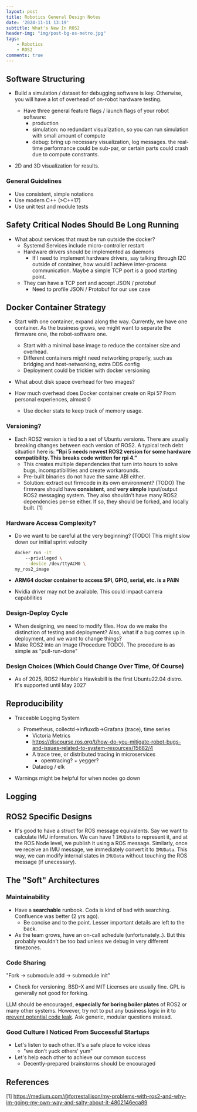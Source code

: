 ```yaml
---
layout: post
title: Robotics General Design Notes 
date: '2024-11-11 13:19'
subtitle: What's New In ROS2
header-img: "img/post-bg-os-metro.jpg"
tags:
    - Robotics
    - ROS2
comments: true
---
```


## Software Structuring

- Build a simulation / dataset for debugging software is key. Otherwise, you will have a lot of overhead of on-robot hardware testing.
  - Have three general feature flags / launch flags of your robot software:
    - production
    - simulation: no redundant visualization, so you can run simulation with small amount of compute
    - debug: bring up necessary visualization, log messages. the real-time performance could be sub-par, or certain parts could crash due to compute constrants.

- 2D and 3D visualization for results.

### General Guidelines

- Use consistent, simple notations
- Use modern C++ (>C++17)
- Use unit test and module tests

## Safety Critical Nodes Should Be Long Running

- What about services that must be run outside the docker?
  - Systemd Services include micro-controller restart
  - Hardware drivers should be implemented as daemons
    - If I need to implement hardware drivers, say talking through I2C outside of container, how would I achieve inter-process communication. Maybe a simple TCP port is a good starting point.
  - They can have a TCP port and accept JSON / protobuf
    - Need to profile JSON / Protobuf for our use case

## Docker Container Strategy

- Start with one container, expand along the way. Currently, we have one container. As the business grows, we might want to separate the firmware one, the robot-software one.
  - Start with a minimal base image to reduce the container size and overhead.
  - Different containers might need networking properly, such as bridging and host-networking, extra DDS config
  - Deployment could be trickier with docker versioning

- What about disk space overhead for two images?

- How much overhead does Docker container create on Rpi 5? From personal experiences, almost 0
  - Use docker stats to keep track of memory usage.

### Versioning?

- Each ROS2 version is tied to a set of Ubuntu versions. There are usually breaking changes between each version of ROS2. A typical tech debt situation here is: **"Rpi 5 needs newest ROS2 version for some hardware compatibility. This breaks code written for rpi 4."**
  - This creates multiple dependencies that turn into hours to solve bugs, incompatibilities and create workarounds.
  - Pre-built binaries do not have the same ABI either.
  - Solution: extract out firmcode in its own environment? (TODO) The firmware should have **consistent**, and **very simple** input/output ROS2 messaging system. They also shouldn't have many ROS2 dependencies per-se either. If so, they should be forked, and locally built. [1]

### Hardware Access Complexity?

- Do we want to be careful at the very beginning? (TODO) This might slow down our initial sprint velocity

    ```bash
    docker run -it 
        --privileged \
        --device /dev/ttyACM0 \
    my_ros2_image
    ```

- **ARM64 docker container to access SPI, GPIO, serial, etc. is a PAIN**
- Nvidia driver may not be available. This could impact camera capabilities

### Design-Deploy Cycle

- When designing, we need to modify files. How do we make the distinction of testing and deployment? Also, what if a bug comes up in deployment, and we want to change things?
- Make ROS2 into an Image (Procedure TODO). The procedure is as simple as "pull-run-done"

### Design Choices (Which Could Change Over Time, Of Course)

- As of 2025, ROS2 Humble's Hawksbill is the first Ubuntu22.04 distro. It's supported until May 2027

## Reproducibility

- Traceable Logging System

    - Prometheus, collectd->influxdb->Grafana (trace), time series 
        - Victoria Metrics
        - https://discourse.ros.org/t/how-do-you-mitigate-robot-bugs-and-issues-related-to-system-resources/15682/4
        - A trace tree, or distributed tracing in microservices
            - opentracing? + yegger?
        - Datadog / elk

- Warnings might be helpful for when nodes go down

## Logging


## ROS2 Specific Designs

- It's good to have a struct for ROS message equivalents. Say we want to calculate IMU information. We can have 1 `IMUData` to represent it, and at the ROS Node level, we publish it using a ROS message. Similarly, once we receive an IMU message, we immediately convert it to `IMUData`. This way, we can modify internal states in `IMUData` without touching the ROS message (if unecessary). 

## The "Soft" Architectures

### Maintainability

- Have a **searchable** runbook. Coda is kind of bad with searching. Confluence was better (2 yrs ago).
  - Be concise and to the point. Lesser important details are left to the back.
- As the team grows, have an on-call schedule (unfortunately..). But this probably wouldn't be too bad unless we debug in very different timezones.

### Code Sharing

"Fork -> submodule add -> submodule init"

- Check for versioning. BSD-X and MIT Licenses are usually fine. GPL is generally not good for forking.

LLM should be encouraged, **especially for boring boiler plates** of ROS2 or many other systems. However, try not to put any business logic in it to [prevent potential code leak](https://www.forbes.com/sites/siladityaray/2023/05/02/samsung-bans-chatgpt-and-other-chatbots-for-employees-after-sensitive-code-leak/). Ask generic, modular questions instead.

### Good Culture I Noticed From Successful Startups

- Let's listen to each other. It's a safe place to voice ideas
  - "we don't yuck others' yum"
- Let's help each other to achieve our common success
  - Decently-prepared brainstorms should be encouraged

## References

[1] <https://medium.com/@forrestallison/my-problems-with-ros2-and-why-im-going-my-own-way-and-salty-about-it-4802146eca89>
